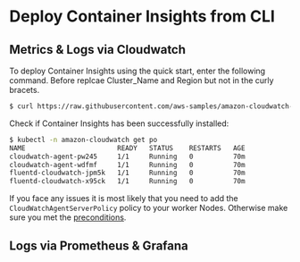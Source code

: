 # Deploy Container Insights from CLI
## Metrics & Logs via Cloudwatch
To deploy Container Insights using the quick start, enter the following command. Before replcae Cluster_Name and Region but not in the curly bracets. 

```bash
$ curl https://raw.githubusercontent.com/aws-samples/amazon-cloudwatch-container-insights/master/k8s-yaml-templates/quickstart/cwagent-fluentd-quickstart.yaml | sed "s/{{cluster_name}}/Cluster_Name/;s/{{region_name}}/Region/" | kubectl apply -f -
```

Check if Container Insights has been successfully installed:

```bash
$ kubectl -n amazon-cloudwatch get po
NAME                       READY   STATUS    RESTARTS   AGE
cloudwatch-agent-pw245     1/1     Running   0          70m
cloudwatch-agent-wdfmf     1/1     Running   0          70m
fluentd-cloudwatch-jpm5k   1/1     Running   0          70m
fluentd-cloudwatch-x95ck   1/1     Running   0          70m
```

If you face any issues it is most likely that you need to add the `CloudWatchAgentServerPolicy` policy to your worker Nodes. Otherwise make sure you met the [preconditions](https://docs.aws.amazon.com/en_pv/AmazonCloudWatch/latest/monitoring/Container-Insights-prerequisites.html).

## Logs via Prometheus & Grafana
